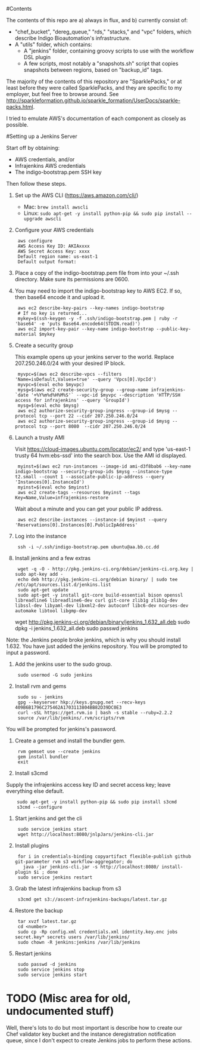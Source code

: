 #Contents

The contents of this repo are a) always in flux, and b) currently consist of:

* "chef_bucket", "dereg_queue," "rds," "stacks," and "vpc" folders, which describe Indigo Bioautomation's infrastructure.
* A "utils" folder, which contains:
  * A "jenkins" folder, containing groovy scripts to use with the workflow DSL plugin
  * A few scripts, most notably a "snapshots.sh" script that copies snapshots between regions, based on "backup_id" tags. 

The majority of the contents of this repository are "SparklePacks," or at least before they were called SparklePacks, and 
they are specific to my employer, but feel free to browse around.  See http://sparkleformation.github.io/sparkle_formation/UserDocs/sparkle-packs.html.

I tried to emulate AWS's documentation of each component as closely as possible.

#Setting up a Jenkins Server

Start off by obtaining:

* AWS credentials, and/or
* Infrajenkins AWS credentials
* The indigo-bootstrap.pem SSH key

Then follow these steps.

1. Set up the AWS CLI (https://aws.amazon.com/cli/)

	* Mac: `brew install awscli`
	* Linux: `sudo apt-get -y install python-pip && sudo pip install --upgrade awscli`

1. Configure your AWS credentials

		aws configure
		AWS Access Key ID: AKIAxxxx
		AWS Secret Access Key: xxxx
		Default region name: us-east-1
		Default output format:

1. Place a copy of the indigo-bootstrap.pem file from into your ~/.ssh directory.  Make sure its permissions are 0600.

1. You may need to import the indigo-bootstrap key to AWS EC2.  If so, then base64 encode it and upload it.

		aws ec2 describe-key-pairs --key-names indigo-bootstrap
		# If no key is returned...
		mykey=$(ssh-keygen -y -f .ssh/indigo-bootstrap.pem | ruby -r 'base64' -e 'puts Base64.encode64(STDIN.read)')
		aws ec2 import-key-pair --key-name indigo-bootstrap --public-key-material $mykey

1. Create a security group

   This example opens up your jenkins server to the world.  Replace 207.250.246.0/24 with your desired IP block.

		myvpc=$(aws ec2 describe-vpcs --filters 'Name=isDefault,Values=true' --query 'Vpcs[0].VpcId')
		myvpc=$(eval echo $myvpc)
		mysg=$(aws ec2 create-security-group --group-name infrajenkins-`date '+%Y%m%d%H%M%S'` --vpc-id $myvpc --description 'HTTP/SSH access for infrajenkins' --query 'GroupId')
		mysg=$(eval echo $mysg)
		aws ec2 authorize-security-group-ingress --group-id $mysg --protocol tcp --port 22 --cidr 207.250.246.0/24
		aws ec2 authorize-security-group-ingress --group-id $mysg --protocol tcp --port 8080  --cidr 207.250.246.0/24


1. Launch a trusty AMI

   Visit https://cloud-images.ubuntu.com/locator/ec2/ and type 'us-east-1 trusty 64 hvm:ebs-ssd'
   into the search box.  Use the AMI id displayed.

		myinst=$(aws ec2 run-instances --image-id ami-d3f8bab6 --key-name indigo-bootstrap --security-group-ids $mysg --instance-type t2.small --count 1 --associate-public-ip-address --query 'Instances[0].InstanceId')
		myinst=$(eval echo $myinst)
		aws ec2 create-tags --resources $myinst --tags Key=Name,Value=infrajenkins-restore

   Wait about a minute and you can get your public IP address.

		aws ec2 describe-instances --instance-id $myinst --query 'Reservations[0].Instances[0].PublicIpAddress'

1. Log into the instance

		ssh -i ~/.ssh/indigo-bootstrap.pem ubuntu@aa.bb.cc.dd

1. Install jenkins and a few extras

		wget -q -O - http://pkg.jenkins-ci.org/debian/jenkins-ci.org.key | sudo apt-key add -
		echo deb http://pkg.jenkins-ci.org/debian binary/ | sudo tee /etc/apt/sources.list.d/jenkins.list
		sudo apt-get update
		sudo apt-get -y install git-core build-essential bison openssl libreadline6 libreadline6-dev curl git-core zlib1g zlib1g-dev libssl-dev libyaml-dev libxml2-dev autoconf libc6-dev ncurses-dev automake libtool libgmp-dev
    wget http://pkg.jenkins-ci.org/debian/binary/jenkins_1.632_all.deb
    sudo dpkg -i jenkins_1.632_all.deb
		sudo passwd jenkins

  Note: the Jenkins people broke jenkins, which is why you should install 1.632.  You have just added the 
  jenkins repository.  You will be prompted to input a password.

1. Add the jenkins user to the sudo group.

		sudo usermod -G sudo jenkins

1. Install rvm and gems

		sudo su - jenkins
		gpg --keyserver hkp://keys.gnupg.net --recv-keys 409B6B1796C275462A1703113804BB82D39DC0E3
		curl -sSL https://get.rvm.io | bash -s stable --ruby=2.2.2
		source /var/lib/jenkins/.rvm/scripts/rvm

  You will be prompted for jenkins's password.

1. Create a gemset and install the bundler gem.

		rvm gemset use --create jenkins
		gem install bundler
		exit

1.  Install s3cmd

   Supply the infrajenkins access key ID and secret access key; leave everything else default.

		sudo apt-get -y install python-pip && sudo pip install s3cmd
		s3cmd --configure

1. Start jenkins and get the cli

		sudo service jenkins start
		wget http://localhost:8080/jnlpJars/jenkins-cli.jar

1. Install plugins

		for i in credentials-binding copyartifact flexible-publish github git-parameter rvm s3 workflow-aggregator; do
		  java -jar jenkins-cli.jar -s http://localhost:8080/ install-plugin $i ; done
		sudo service jenkins restart

1. Grab the latest infrajenkins backup from s3

		s3cmd get s3://ascent-infrajenkins-backups/latest.tar.gz

1. Restore the backup

		tar xvzf latest.tar.gz
		cd <number>
		sudo cp -Rp config.xml credentials.xml identity.key.enc jobs secret.key* secrets users /var/lib/jenkins/
		sudo chown -R jenkins:jenkins /var/lib/jenkins

1. Restart jenkins

		sudo passwd -d jenkins
		sudo service jenkins stop
		sudo service jenkins start

# TODO (Misc area for old, undocumented stuff)

Well, there's lots to do but most important is describe how to create our Chef validator key bucket and the instance deregistration notification queue, since I don't expect to create Jenkins jobs to perform these actions.
